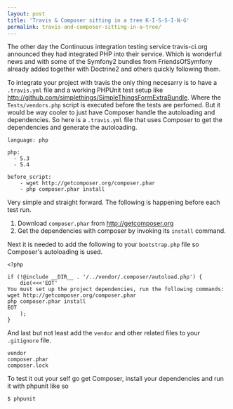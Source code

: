```yaml
---
layout: post
title: 'Travis & Composer sitting in a tree K-I-S-S-I-N-G'
permalink: travis-and-composer-sitting-in-a-tree/
---
```


The other day the Continuous integration testing service travis-ci.org announced they had integrated
PHP into their service. Which is wonderful news and with some of the Symfony2 bundles from FriendsOfSymfony
already added together with Doctrine2 and others quickly following them.

To integrate your project with travis the only thing necesarry is to have a `.travis.yml` file and a working
PHPUnit test setup like http://github.com/simplethings/SimpleThingsFormExtraBundle. Where the `Tests/vendors.php`
script is executed before the tests are perfomed. But it would be way cooler to just have Composer handle
the autoloading and dependencies. So here is a `.travis.yml` file that uses Composer to get the dependencies
and generate the autoloading.

    language: php

    php:
      - 5.3
      - 5.4

    before_script:
        - wget http://getcomposer.org/composer.phar
        - php composer.phar install

Very simple and straight forward. The following is happening before each test run.

1. Download `composer.phar` from http://getcomposer.org
2. Get the dependencies with composer by invoking its `install` command.

Next it is needed to add the following to your `bootstrap.php` file so Composer's autoloading
is used.

    <?php

    if (!@include __DIR__ . '/../vendor/.composer/autoload.php') {
        die(<<<'EOT'
    You must set up the project dependencies, run the following commands:
    wget http://getcomposer.org/composer.phar
    php composer.phar install
    EOT
        );
    }

And last but not least add the `vendor` and other related files to your `.gitignore` file.

    vendor
    composer.phar
    composer.lock

To test it out your self go get Composer, install your dependencies and run it with phpunit like so

    $ phpunit
